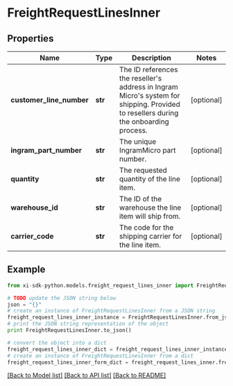 # FreightRequestLinesInner


## Properties

Name | Type | Description | Notes
------------ | ------------- | ------------- | -------------
**customer_line_number** | **str** | The ID references the reseller&#39;s address in Ingram Micro&#39;s system for shipping. Provided to resellers during the onboarding process. | [optional] 
**ingram_part_number** | **str** | The unique IngramMicro part number. | [optional] 
**quantity** | **str** | The requested quantity of the line item. | [optional] 
**warehouse_id** | **str** | The ID of the warehouse the line item will ship from. | [optional] 
**carrier_code** | **str** | The code for the shipping carrier for the line item. | [optional] 

## Example

```python
from xi-sdk-python.models.freight_request_lines_inner import FreightRequestLinesInner

# TODO update the JSON string below
json = "{}"
# create an instance of FreightRequestLinesInner from a JSON string
freight_request_lines_inner_instance = FreightRequestLinesInner.from_json(json)
# print the JSON string representation of the object
print FreightRequestLinesInner.to_json()

# convert the object into a dict
freight_request_lines_inner_dict = freight_request_lines_inner_instance.to_dict()
# create an instance of FreightRequestLinesInner from a dict
freight_request_lines_inner_form_dict = freight_request_lines_inner.from_dict(freight_request_lines_inner_dict)
```
[[Back to Model list]](../README.md#documentation-for-models) [[Back to API list]](../README.md#documentation-for-api-endpoints) [[Back to README]](../README.md)


